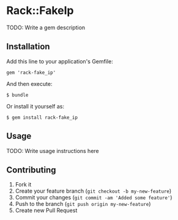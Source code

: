# Rack::FakeIp

TODO: Write a gem description

## Installation

Add this line to your application's Gemfile:

    gem 'rack-fake_ip'

And then execute:

    $ bundle

Or install it yourself as:

    $ gem install rack-fake_ip

## Usage

TODO: Write usage instructions here

## Contributing

1. Fork it
2. Create your feature branch (`git checkout -b my-new-feature`)
3. Commit your changes (`git commit -am 'Added some feature'`)
4. Push to the branch (`git push origin my-new-feature`)
5. Create new Pull Request
